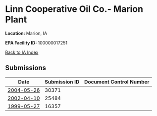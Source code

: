 # Linn Cooperative Oil Co.- Marion Plant

**Location:** Marion, IA

**EPA Facility ID:** 100000017251

[Back to IA Index](../../index.md)

## Submissions

| Date | Submission ID | Document Control Number |
|------|--------------|-------------------------|
| [2004-05-26](submissions/30371.md) | 30371 |  |
| [2002-04-10](submissions/25484.md) | 25484 |  |
| [1999-05-27](submissions/16357.md) | 16357 |  |

